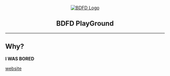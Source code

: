 <div align="center">

[![BDFD Logo](https://cdn.discordapp.com/emojis/983229875831832617.gif)](https://botdesignerdiscord.com)

## BDFD PlayGround
</div>

---
## Why?

**I WAS BORED**

[website](https://musicalxd.github.io/bdfd-playground/)